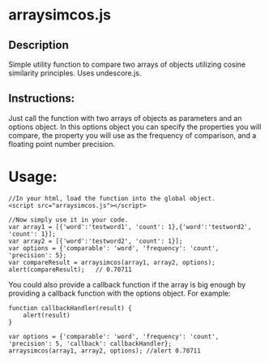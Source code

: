 arraysimcos.js
===========

Description
-----------

Simple utility function to compare two arrays of objects utilizing cosine similarity principles.
Uses undescore.js.


Instructions:
------------
Just call the function with two arrays of objects as parameters and an options object.
In this options object you can specify the properties you will compare, the property
you will use as the frequency of comparison, and a floating point number precision.


Usage:
===========
	//In your html, load the function into the global object.
	<script src="arraysimcos.js"></script>
	
	//Now simply use it in your code.
	var array1 = [{'word':'testword1', 'count': 1},{'word':'testword2', 'count': 1}];
	var array2 = [{'word':'testword2', 'count': 1}];
	var options = {'comparable': 'word', 'frequency': 'count', 'precision': 5};
	var compareResult = arraysimcos(array1, array2, options);
	alert(compareResult);	// 0.70711

You could also provide a callback function if the array is big enough by providing a callback
function with the options object. For example:

	function callbackHandler(result) {
		alert(result)
	}
	
	var options = {'comparable': 'word', 'frequency': 'count', 'precision': 5, 'callback': callbackHandler};
	arraysimcos(array1, array2, options); //alert 0.70711